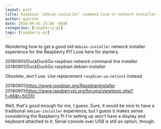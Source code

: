 ```yaml
---
layout: post
title: Raspbian `debian-installer` command line or network installer
author: quorten
date: 2018-09-01 23:50 -0500
categories: [raspberry-pi]
tags: [raspberry-pi]
---
```


Wondering how to get a good old `debian-installer` network installer
experience for the Raspberry Pi?  Look here for starters.

20180901/DuckDuckGo raspbian network command line installer  
20180901/DuckDuckGo raspbian debian-installer

Obsolete, don't use.  Use replacement `raspbian-ua-netinst` instead.

20180901/https://www.raspbian.org/RaspbianInstaller  
20180901/https://www.raspberrypi.org/forums/viewtopic.php?f=66&t=50310

Well, that's good enough for me, I guess.  Sure, it would be nice to
have a traditional `debian-installer` experience, but I guess it makes
sense considering the Raspberry Pi I'm setting up won't have a display
and keyboard attached to it.  Serial console over USB is still an
option, though.
